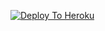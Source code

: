 [![Deploy To Heroku](https://www.herokucdn.com/deploy/button.svg)](https://heroku.com/deploy?template=https://github.com/Dke76/-lech)
